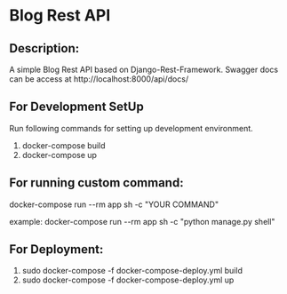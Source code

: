 # Blog Rest API

## Description:

A simple Blog Rest API based on Django-Rest-Framework. 
Swagger docs can be access at http://localhost:8000/api/docs/

## For Development SetUp

Run following commands for setting up development environment.

1. docker-compose build
2. docker-compose up

## For running custom command:

docker-compose run --rm app sh -c "YOUR COMMAND"

example: docker-compose run --rm app sh -c "python manage.py shell"

## For Deployment:

1. sudo docker-compose -f docker-compose-deploy.yml build
2. sudo docker-compose -f docker-compose-deploy.yml up


